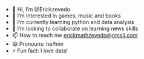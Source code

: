 - 👋 Hi, I’m @Erickzevedo
- 👀 I’m interested in games, music and books
- 🌱 I’m currently learning python and data analysis
- 💞️ I’m looking to collaborate on learning news skills
- 📫 How to reach me erickmathzevedo@gmail.com
- 😄 Pronouns: he/him
- ⚡ Fun fact: I love data!

<!---
Erickzevedo/Erickzevedo is a ✨ special ✨ repository because its `README.md` (this file) appears on your GitHub profile.
You can click the Preview link to take a look at your changes.
--->
